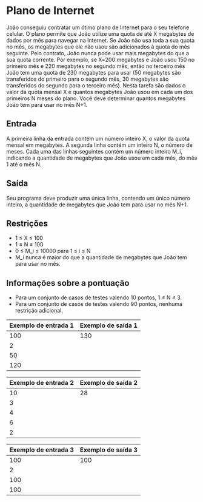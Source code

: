 # Plano de Internet
João conseguiu contratar um ótimo plano de Internet para o seu telefone celular. O plano permite que João utilize uma quota de até X megabytes de dados por mês para navegar na Internet. Se João não usa toda a sua quota no mês, os megabytes que ele não usou são adicionados à quota do mês seguinte. Pelo contrato, João nunca pode usar mais megabytes do que a sua quota corrente. Por exemplo, se X=200 megabytes e João usou 150 no primeiro mês e 220 megabytes no segundo mês, então no terceiro mês João tem uma quota de 230 megabytes para usar (50 megabytes são transferidos do primeiro para o segundo mês, 30 megabytes são transferidos do segundo para o terceiro mês). Nesta tarefa são dados o valor da quota mensal X e quantos megabytes João usou em cada um dos primeiros N meses do plano. Você deve determinar quantos megabytes João tem para usar no mês N+1.

## Entrada
A primeira linha da entrada contém um número inteiro X, o valor da quota mensal em megabytes. A segunda linha contém um inteiro N, o número de meses. Cada uma das linhas seguintes contém um número inteiro M_i, indicando a quantidade de megabytes que João usou em cada mês, do mês 1 até o mês N.

## Saída
Seu programa deve produzir uma única linha, contendo um único número inteiro, a quantidade de megabytes que João tem para usar no mês N+1.

## Restrições
- 1 ≤ X ≤ 100
- 1 ≤ N ≤ 100
- 0 ≤ M_i ≤ 10000 para 1 ≤ i ≤ N
- M_i nunca é maior do que a quantidade de megabytes que João tem para usar no mês.

## Informações sobre a pontuação
- Para um conjunto de casos de testes valendo 10 pontos, 1 ≤ N ≤ 3.
- Para um conjunto de casos de testes valendo 90 pontos, nenhuma restrição adicional.

| Exemplo de entrada 1 | Exemplo de saída 1 |
| -------------------- | ------------------ |
| 100                  | 130                |
| 2                    |                    |
| 50                   |                    |
| 120                  |                    |


| Exemplo de entrada 2 | Exemplo de saída 2 |
| -------------------- | ------------------ |
| 10                   | 28                 |
| 3                    |                    |
| 4                    |                    |
| 6                    |                    |
| 2                    |                    |



| Exemplo de entrada 3 | Exemplo de saída 3 |
| -------------------- | ------------------ |
| 100                  | 100                |
| 2                    |                    |
| 100                  |                    |
|100                   |                    |

